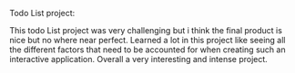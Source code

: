 Todo List project:

This todo List project was very challenging but i think the final product is nice but no where near perfect. Learned a lot in this project like seeing all the different factors that need to be accounted for when creating such an interactive application. Overall a very interesting and intense project.

